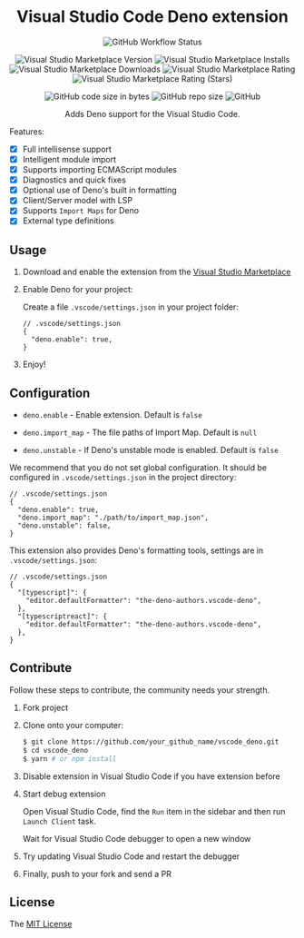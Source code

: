 <div align="center">

# Visual Studio Code Deno extension

![GitHub Workflow Status](https://img.shields.io/github/workflow/status/deno/vscode_deno/build)

<!-- [![Coverage Status](https://coveralls.io/repos/github/deno/vscode_deno/badge.svg?branch=refs/heads/master)](https://coveralls.io/github/deno/vscode_deno?branch=refs/heads/master) -->

![Visual Studio Marketplace Version](https://img.shields.io/visual-studio-marketplace/v/the-deno-authors.vscode-deno)
![Visual Studio Marketplace Installs](https://img.shields.io/visual-studio-marketplace/i/the-deno-authors.vscode-deno)
![Visual Studio Marketplace Downloads](https://img.shields.io/visual-studio-marketplace/d/the-deno-authors.vscode-deno)
![Visual Studio Marketplace Rating](https://img.shields.io/visual-studio-marketplace/r/the-deno-authors.vscode-deno)
![Visual Studio Marketplace Rating (Stars)](https://img.shields.io/visual-studio-marketplace/stars/the-deno-authors.vscode-deno)

![GitHub code size in bytes](https://img.shields.io/github/languages/code-size/deno/vscode_deno)
![GitHub repo size](https://img.shields.io/github/repo-size/deno/vscode_deno)
![GitHub](https://img.shields.io/github/license/deno/vscode_deno)

Adds Deno support for the Visual Studio Code.

</div>

Features:

- [x] Full intellisense support
- [x] Intelligent module import
- [x] Supports importing ECMAScript modules
- [x] Diagnostics and quick fixes
- [x] Optional use of Deno's built in formatting
- [x] Client/Server model with LSP
- [x] Supports `Import Maps` for Deno
- [x] External type definitions

## Usage

1. Download and enable the extension from the [Visual Studio Marketplace](https://marketplace.visualstudio.com/items?itemName=the-deno-authors.vscode-deno)

2. Enable Deno for your project:

   Create a file `.vscode/settings.json` in your project folder:

   ```json5
   // .vscode/settings.json
   {
     "deno.enable": true,
   }
   ```

3. Enjoy!

## Configuration

- `deno.enable` - Enable extension. Default is `false`

- `deno.import_map` - The file paths of Import Map. Default is `null`

- `deno.unstable` - If Deno's unstable mode is enabled. Default is `false`

We recommend that you do not set global configuration. It should be configured in `.vscode/settings.json` in the project directory:

```json5
// .vscode/settings.json
{
  "deno.enable": true,
  "deno.import_map": "./path/to/import_map.json",
  "deno.unstable": false,
}
```

This extension also provides Deno's formatting tools, settings are in `.vscode/settings.json`:

```json5
// .vscode/settings.json
{
  "[typescript]": {
    "editor.defaultFormatter": "the-deno-authors.vscode-deno",
  },
  "[typescriptreact]": {
    "editor.defaultFormatter": "the-deno-authors.vscode-deno",
  },
}
```

## Contribute

Follow these steps to contribute, the community needs your strength.

1. Fork project

2. Clone onto your computer:

   ```bash
   $ git clone https://github.com/your_github_name/vscode_deno.git
   $ cd vscode_deno
   $ yarn # or npm install
   ```

3. Disable extension in Visual Studio Code if you have extension before

4. Start debug extension

   Open Visual Studio Code, find the `Run` item in the sidebar
   and then run `Launch Client` task.

   Wait for Visual Studio Code debugger to open a new window

5. Try updating Visual Studio Code and restart the debugger

6. Finally, push to your fork and send a PR

## License

The [MIT License](LICENSE)
